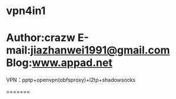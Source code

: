 vpn4in1
=======
Author:crazw
E-mail:jiazhanwei1991@gmail.com
Blog:www.appad.net
=======
VPN：pptp+openvpn(obfsproxy)+l2tp+shadowsocks

=======

